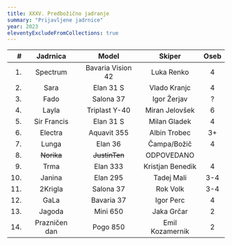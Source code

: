 ```yaml
---
title: XXXV. Predbožično jadranje
summary: "Prijavljene jadrnice"
year: 2023
eleventyExcludeFromCollections: true
---
```


| #  | Jadrnica      | Model             | Skiper            | Oseb  |
|---:|:-------------:|:-----------------:|:-----------------:|:-----:|
| 1. | Spectrum      | Bavaria Vision 42 | Luka Renko        |   4   |
| 2. | Sara          | Elan 31 S         | Vlado Kranjc      |   4   |
| 3. | Fado          | Salona 37         | Igor Žerjav       |   ?   |
| 4. | Layla         | Triplast Y-40     | Miran Jelovšek    |   6   |
| 5. | Sir Francis   | Elan 31 S         | Milan Gladek      |   4   |
| 6. | Electra       | Aquavit 355       | Albin Trobec      |   3+  |
| 7. | Lunga         | Elan 36           | Čampa/Božič       |   4   |
| 8. | <del>Norika</del>| <del>JustinTen</del> | ODPOVEDANO  |       |
| 9. | Trma          | Elan 333          | Kristjan Benedik  |   4   |
| 10.| Janina        | Elan 295          | Tadej Mali        |   3-4 |
| 11.| 2Krigla       | Salona 37         | Rok Volk          |   3-4 |
| 12.| GaLa          | Bavaria 37        | Igor Perc         |   4   |
| 13.| Jagoda        | Mini 650          | Jaka Grčar        |   2   |
| 14.| Prazničen dan | Pogo 850          | Emil Kozamernik   |   2   |

